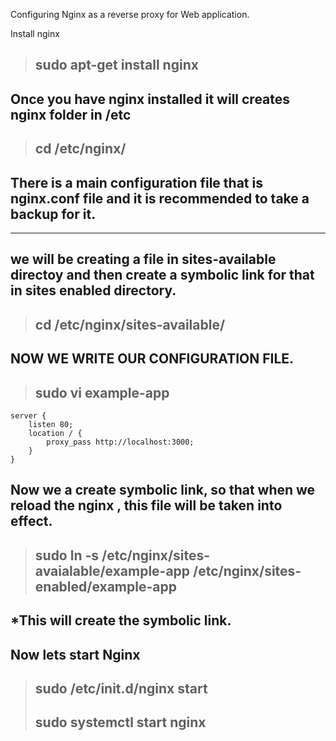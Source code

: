 Configuring Nginx as a reverse proxy for Web application.


 Install nginx 
>## sudo apt-get install nginx

## Once you have nginx installed it will creates nginx folder in /etc

>## cd /etc/nginx/

## There is a main configuration file that is nginx.conf file and it is recommended to take a backup for it.

---------------------------------------------
## we will be creating a file in sites-available directoy and then create a symbolic link for that in sites enabled directory.

>## cd /etc/nginx/sites-available/
## NOW WE WRITE OUR CONFIGURATION FILE.
>## sudo vi example-app

```
server {
    listen 80;
    location / {
        proxy_pass http://localhost:3000;
    }
}  
```
## Now we a create symbolic link, so that when we reload the nginx , this file will be taken into effect.

>## sudo ln -s /etc/nginx/sites-avaialable/example-app /etc/nginx/sites-enabled/example-app
## *This will create the symbolic link.

## Now lets start Nginx

> ## sudo /etc/init.d/nginx start
> ## sudo systemctl start nginx



